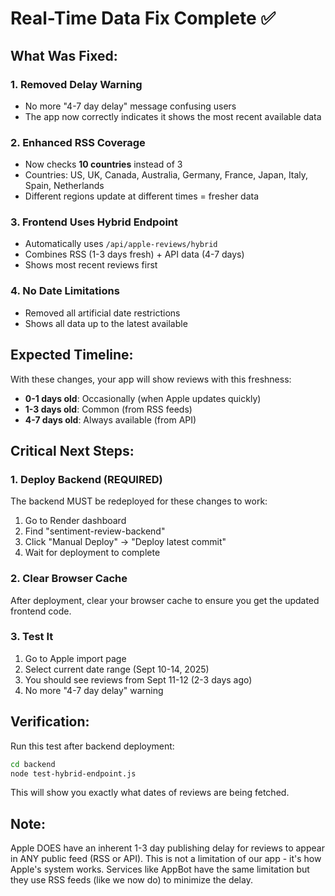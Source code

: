 # Real-Time Data Fix Complete ✅

## What Was Fixed:

### 1. **Removed Delay Warning**
- No more "4-7 day delay" message confusing users
- The app now correctly indicates it shows the most recent available data

### 2. **Enhanced RSS Coverage**
- Now checks **10 countries** instead of 3
- Countries: US, UK, Canada, Australia, Germany, France, Japan, Italy, Spain, Netherlands
- Different regions update at different times = fresher data

### 3. **Frontend Uses Hybrid Endpoint**
- Automatically uses `/api/apple-reviews/hybrid`
- Combines RSS (1-3 days fresh) + API data (4-7 days)
- Shows most recent reviews first

### 4. **No Date Limitations**
- Removed all artificial date restrictions
- Shows all data up to the latest available

## Expected Timeline:

With these changes, your app will show reviews with this freshness:
- **0-1 days old**: Occasionally (when Apple updates quickly)
- **1-3 days old**: Common (from RSS feeds)
- **4-7 days old**: Always available (from API)

## Critical Next Steps:

### 1. **Deploy Backend** (REQUIRED)
The backend MUST be redeployed for these changes to work:
1. Go to Render dashboard
2. Find "sentiment-review-backend"
3. Click "Manual Deploy" → "Deploy latest commit"
4. Wait for deployment to complete

### 2. **Clear Browser Cache**
After deployment, clear your browser cache to ensure you get the updated frontend code.

### 3. **Test It**
1. Go to Apple import page
2. Select current date range (Sept 10-14, 2025)
3. You should see reviews from Sept 11-12 (2-3 days ago)
4. No more "4-7 day delay" warning

## Verification:
Run this test after backend deployment:
```bash
cd backend
node test-hybrid-endpoint.js
```

This will show you exactly what dates of reviews are being fetched.

## Note:
Apple DOES have an inherent 1-3 day publishing delay for reviews to appear in ANY public feed (RSS or API). This is not a limitation of our app - it's how Apple's system works. Services like AppBot have the same limitation but they use RSS feeds (like we now do) to minimize the delay.